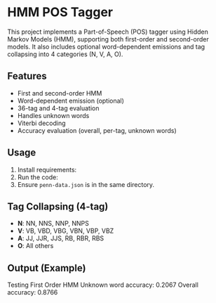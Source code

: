 # HMM POS Tagger

This project implements a Part-of-Speech (POS) tagger using Hidden Markov Models (HMM), supporting both first-order and second-order models. It also includes optional word-dependent emissions and tag collapsing into 4 categories (N, V, A, O).

## Features
- First and second-order HMM
- Word-dependent emission (optional)
- 36-tag and 4-tag evaluation
- Handles unknown words
- Viterbi decoding
- Accuracy evaluation (overall, per-tag, unknown words)

## Usage
1. Install requirements:
2. Run the code:
3. Ensure `penn-data.json` is in the same directory.

## Tag Collapsing (4-tag)
- **N**: NN, NNS, NNP, NNPS
- **V**: VB, VBD, VBG, VBN, VBP, VBZ
- **A**: JJ, JJR, JJS, RB, RBR, RBS
- **O**: All others

## Output (Example)
Testing First Order HMM
Unknown word accuracy: 0.2067
Overall accuracy: 0.8766
